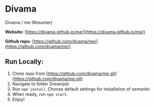 # Divama
Divama / me (Resumer)

**Website:** 
[https://divama.github.io/me/](https://divama.github.io/me/)

**Github repo:**
[https://github.com/divama/me/](https://github.com/divama/me/)

## Run Locally:

1. Clone repo from [https://github.com/divama/me.git](https://github.com/divama/me.git)
2. Navigate to folder Dreamjob
3. Run `npm install`. Choose default settings for installation of semantic
4. When ready, run `npm start`.
5. Enjoy!
